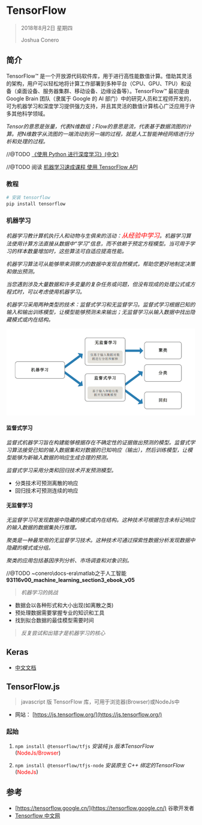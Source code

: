 # TensorFlow

> 2018年8月2日 星期四
>
> Joshua Conero





## 简介

TensorFlow™ 是一个开放源代码软件库，用于进行高性能数值计算。借助其灵活的架构，用户可以轻松地将计算工作部署到多种平台（CPU、GPU、TPU）和设备（桌面设备、服务器集群、移动设备、边缘设备等）。TensorFlow™ 最初是由 Google Brain 团队（隶属于 Google 的 AI 部门）中的研究人员和工程师开发的，可为机器学习和深度学习提供强力支持，并且其灵活的数值计算核心广泛应用于许多其他科学领域。 



_Tensor的意思是张量，代表N维数组；Flow的意思是流，代表基于数据流图的计算。把N维数字从流图的一端流动到另一端的过程，就是人工智能神经网络进行分析和处理的过程。_



//@TODO  [《使用 Python 进行深度学习》(中文)](https://github.com/cnbeining/deep-learning-with-python-cn)

//@TODO 阅读 [机器学习速成课程
使用 TensorFlow API](https://developers.google.cn/machine-learning/crash-course/)



### 教程

```powershell
# 安装 tensorflow
pip install tensorflow
```





### 机器学习

*机器学习教计算机执行人和动物与生俱来的活动：<span style="color: red; font-size: 1.2em;">从经验中学习</span>。机器学习算法使用计算方法直接从数据中“学习”信息，而不依赖于预定方程模型。当可用于学习的样本数量增加时，这些算法可自适应提高性能。*

*机器学习算法可从能够带来洞察力的数据中发现自然模式，帮助您更好地制定决策和做出预测。*



*当您遇到涉及大量数据和许多变量的复杂任务或问题，但没有现成的处理公式或方程式时，可以考虑使用机器学习。*



*机器学习采用两种类型的技术：监督式学习和无监督学习。监督式学习根据已知的输入和输出训练模型，让模型能够预测未来输出；无监督学习从输入数据中找出隐藏模式或内在结构。*

![](../image/AI/dl/ml-classify-AB.png)



#### 监督式学习

*监督式机器学习旨在构建能够根据存在不确定性的证据做出预测的模型。监督式学习算法接受已知的输入数据集和对数据的已知响应（输出），然后训练模型，让模型能够为新输入数据的响应生成合理的预测。*

*监督式学习采用分类和回归技术开发预测模型。*

- 分类技术可预测离散的响应
- 回归技术可预测连续的响应



#### 无监督学习

*无监督学习可发现数据中隐藏的模式或内在结构。这种技术可根据包含未标记响应的输入数据的数据集执行推理。*

*聚类是一种最常用的无监督学习技术。这种技术可通过探索性数据分析发现数据中隐藏的模式或分组。*

*聚类的应用包括基因序列分析、市场调查和对象识别。*



//@TODO  ~conero\docs-era\matlab之于人工智能 **93116v00_machine_learning_section3_ebook_v05**



> *机器学习的挑战*

- 数据会以各种形式和大小出现(如离散之类)
- 预处理数据需要掌握专业的知识和工具
- 找到拟合数据的最佳模型需要时间



> *反复尝试和出错才是机器学习的核心*



## Keras

- [中文文档](https://keras.io/zh/)



## TensorFlow.js

> javascript 版 TensorFlow 库，可用于浏览器(Browser)或NodeJs中

- 网站： [https://js.tensorflow.org/](https://js.tensorflow.org/)



### 起始

1. `npm install @tensorflow/tfjs`   *安装纯 js 版本TensorFlow* (<font style="color:red;">NodeJs/Browser</font>)

2. `npm install @tensorflow/tfjs-node`  *安装原生 C++ 绑定的TensorFlow* (<font style="color:red;">NodeJs</font>)





## 参考

- [https://tensorflow.google.cn/](https://tensorflow.google.cn/)   谷歌开发者
- [Tensorflow 中文网](http://www.tensorfly.cn/)

